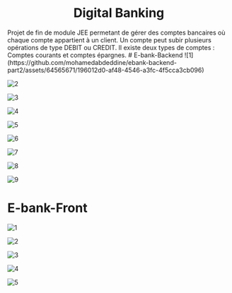<h1 align='center'>Digital Banking</h1>
Projet de fin de module JEE permetant de gérer des comptes bancaires où chaque compte appartient à un client. Un compte peut subir plusieurs opérations de type DEBIT ou CREDIT. Il existe deux types de comptes : Comptes courants et comptes épargnes.
# E-bank-Backend
![1](https://github.com/mohamedabdeddine/ebank-backend-part2/assets/64565671/196012d0-af48-4546-a3fc-4f5cca3cb096)

![2](https://github.com/mohamedabdeddine/ebank-backend-part2/assets/64565671/0c639ad0-3671-4684-a86c-70a784909b0b)

![3](https://github.com/mohamedabdeddine/ebank-backend-part2/assets/64565671/d6b35c6f-3ebe-4cb3-8502-f3213d2adbf8)

![4](https://github.com/mohamedabdeddine/ebank-backend-part2/assets/64565671/3c12f14b-70c6-4ef5-b723-1a422170ea1d)

![5](https://github.com/mohamedabdeddine/ebank-backend-part2/assets/64565671/1cf15a7d-7f34-4bf9-866a-7d2563698c20)

![6](https://github.com/mohamedabdeddine/ebank-backend-part2/assets/64565671/ed5d5782-7a81-48a4-9a0c-4b0c625db1cd)

![7](https://github.com/mohamedabdeddine/ebank-backend-part2/assets/64565671/a2d1075f-350a-4d1b-90c5-29e854df359d)

![8](https://github.com/mohamedabdeddine/ebank-backend-part2/assets/64565671/daaa34e5-caff-4b61-bc6a-501ee27518f6)

![9](https://github.com/mohamedabdeddine/ebank-backend-part2/assets/64565671/7b27f42a-6dd2-435e-9e33-8043ad30b04c)

# E-bank-Front

![1](https://github.com/mohamedabdeddine/E-bank-Front/assets/64565671/f64fa6a3-0f4c-41cf-a92e-592e0cc85f8f)

![2](https://github.com/mohamedabdeddine/E-bank-Front/assets/64565671/362b2311-3d83-461d-b76f-be244b1369d8)

![3](https://github.com/mohamedabdeddine/E-bank-Front/assets/64565671/dab18350-386b-4c05-85b4-6d98eb9f7f23)

![4](https://github.com/mohamedabdeddine/E-bank-Front/assets/64565671/9f2dd473-7326-49c6-81f9-6e8f48dbeb8f)

![5](https://github.com/mohamedabdeddine/E-bank-Front/assets/64565671/93d65a6c-d0dd-41b6-932f-87af4251e8e2)
